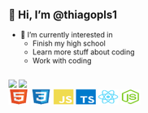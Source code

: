 ## 👋 Hi, I’m @thiagopls1
- 👀 I’m currently interested in
  - Finish my high school
  - Learn more stuff about coding
  - Work with coding

##

<div>
  <img height="180em" src="https://github-readme-stats.vercel.app/api?username=thiagopls1&show_icons=true&theme=dracula&include_all_commits=true&count_private=true"/>
  <img height="180em" src="https://github-readme-stats.vercel.app/api/top-langs/?username=thiagopls1&layout=compact&langs_count=7&theme=dracula"/>
</div>

<div>
  <img align="center" alt="Thiago-HTML" height="30" width="40" src="https://raw.githubusercontent.com/devicons/devicon/master/icons/html5/html5-original.svg">
  <img align="center" alt="Thiago-CSS" height="30" width="40" src="https://raw.githubusercontent.com/devicons/devicon/master/icons/css3/css3-original.svg">
  <img align="center" alt="Thiago-Js" height="30" width="40" src="https://raw.githubusercontent.com/devicons/devicon/master/icons/javascript/javascript-plain.svg">
  <img align="center" alt="Thiago-Ts" height="30" width="40" src="https://raw.githubusercontent.com/devicons/devicon/master/icons/typescript/typescript-plain.svg">
  <img align="center" alt="Thiago-React" height="30" width="40" src="https://raw.githubusercontent.com/devicons/devicon/master/icons/react/react-original.svg">
  <img align="center" alt="Thiago-React" height="30" width="40" src="https://raw.githubusercontent.com/devicons/devicon/master/icons/nodejs/nodejs-original.svg">
</div>

##



<!---
thiagopls1/thiagopls1 is a ✨ special ✨ repository because its `README.md` (this file) appears on your GitHub profile.
You can click the Preview link to take a look at your changes.
--->
